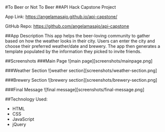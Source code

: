 #To Beer or Not To Beer
##API Hack Capstone Project

App Link: https://angelamasajo.github.io/api-capstone/

GitHub Repo: https://github.com/angelamasajo/api-capstone

##App Description
This app helps the beer-loving community to gather based on how the weather looks in their city. Users can enter the city and choose their preferred weather/date and brewery. The app then generates a template populated by the information they picked to invite friends. 

##Screenshots
###Main Page
![main page][screenshots/mainpage.png]

###Weather Section
![weather section][screenshots/weather-section.png]

###Brewery Section
![brewery section][screenshots/brewery-section.png]

###Final Message
![final message][screenshots/final-message.png]

##Technology Used:
- HTML
- CSS
- JavaScript
- jQuery